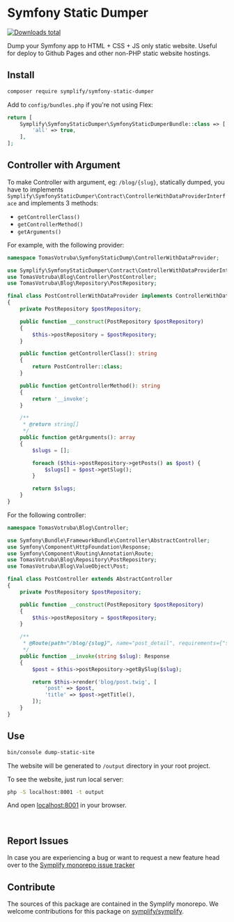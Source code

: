 # Symfony Static Dumper

[![Downloads total](https://img.shields.io/packagist/dt/symplify/symfony-static-dumper.svg?style=flat-square)](https://packagist.org/packages/symplify/symfony-static-dumper/stats)

Dump your Symfony app to HTML + CSS + JS only static website.
Useful for deploy to Github Pages and other non-PHP static website hostings.

## Install

```bash
composer require symplify/symfony-static-dumper
```

Add to `config/bundles.php` if you're not using Flex:

```php
return [
    Symplify\SymfonyStaticDumper\SymfonyStaticDumperBundle::class => [
        'all' => true,
    ],
];
```

## Controller with Argument

To make Controller with argument, eg: `/blog/{slug}`, statically dumped, you have to implements `Symplify\SymfonyStaticDumper\Contract\ControllerWithDataProviderInterface` and implements 3 methods:
 - `getControllerClass()`
 - `getControllerMethod()`
 - `getArguments()`

For example, with the following provider:

```php
namespace TomasVotruba\SymfonyStaticDump\ControllerWithDataProvider;

use Symplify\SymfonyStaticDumper\Contract\ControllerWithDataProviderInterface;
use TomasVotruba\Blog\Controller\PostController;
use TomasVotruba\Blog\Repository\PostRepository;

final class PostControllerWithDataProvider implements ControllerWithDataProviderInterface
{
    private PostRepository $postRepository;

    public function __construct(PostRepository $postRepository)
    {
        $this->postRepository = $postRepository;
    }

    public function getControllerClass(): string
    {
        return PostController::class;
    }

    public function getControllerMethod(): string
    {
        return '__invoke';
    }

    /**
     * @return string[]
     */
    public function getArguments(): array
    {
        $slugs = [];

        foreach ($this->postRepository->getPosts() as $post) {
            $slugs[] = $post->getSlug();
        }

        return $slugs;
    }
}
```

For the following controller:

```php
namespace TomasVotruba\Blog\Controller;

use Symfony\Bundle\FrameworkBundle\Controller\AbstractController;
use Symfony\Component\HttpFoundation\Response;
use Symfony\Component\Routing\Annotation\Route;
use TomasVotruba\Blog\Repository\PostRepository;
use TomasVotruba\Blog\ValueObject\Post;

final class PostController extends AbstractController
{
    private PostRepository $postRepository;

    public function __construct(PostRepository $postRepository)
    {
        $this->postRepository = $postRepository;
    }

    /**
     * @Route(path="/blog/{slug}", name="post_detail", requirements={"slug"="\d+\/\d+.+"})
     */
    public function __invoke(string $slug): Response
    {
        $post = $this->postRepository->getBySlug($slug);

        return $this->render('blog/post.twig', [
            'post' => $post,
            'title' => $post->getTitle(),
        ]);
    }
}
```

## Use

```bash
bin/console dump-static-site
```

The website will be generated to `/output` directory in your root project.

To see the website, just run local server:

```bash
php -S localhost:8001 -t output
```

And open [localhost:8001](http://localhost:8001/) in your browser.

<br>

## Report Issues

In case you are experiencing a bug or want to request a new feature head over to the [Symplify monorepo issue tracker](https://github.com/symplify/symplify/issues)

## Contribute

The sources of this package are contained in the Symplify monorepo. We welcome contributions for this package on [symplify/symplify](https://github.com/symplify/symplify).
